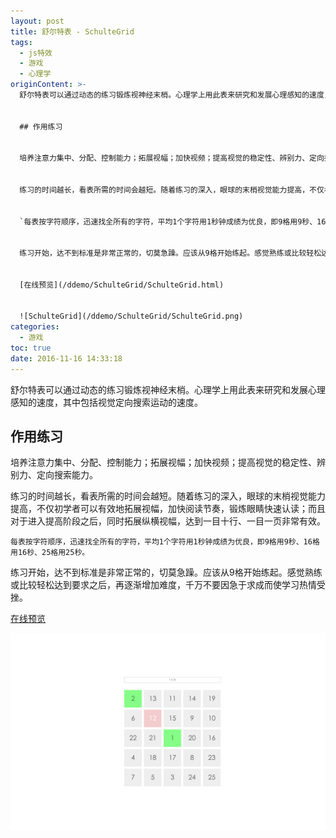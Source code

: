 ```yaml
---
layout: post
title: 舒尔特表 - SchulteGrid
tags:
  - js特效
  - 游戏
  - 心理学
originContent: >-
  舒尔特表可以通过动态的练习锻炼视神经末梢。心理学上用此表来研究和发展心理感知的速度，其中包括视觉定向搜索运动的速度。


  ## 作用练习


  培养注意力集中、分配、控制能力；拓展视幅；加快视频；提高视觉的稳定性、辨别力、定向搜索能力。


  练习的时间越长，看表所需的时间会越短。随着练习的深入，眼球的末梢视觉能力提高，不仅初学者可以有效地拓展视幅，加快阅读节奏，锻炼眼睛快速认读；而且对于进入提高阶段之后，同时拓展纵横视幅，达到一目十行、一目一页非常有效。


  `每表按字符顺序，迅速找全所有的字符，平均1个字符用1秒钟成绩为优良，即9格用9秒、16格用16秒、25格用25秒。`


  练习开始，达不到标准是非常正常的，切莫急躁。应该从9格开始练起。感觉熟练或比较轻松达到要求之后，再逐渐增加难度，千万不要因急于求成而使学习热情受挫。


  [在线预览](/ddemo/SchulteGrid/SchulteGrid.html)


  ![SchulteGrid](/ddemo/SchulteGrid/SchulteGrid.png)
categories:
  - 游戏
toc: true
date: 2016-11-16 14:33:18
---
```


舒尔特表可以通过动态的练习锻炼视神经末梢。心理学上用此表来研究和发展心理感知的速度，其中包括视觉定向搜索运动的速度。

## 作用练习

培养注意力集中、分配、控制能力；拓展视幅；加快视频；提高视觉的稳定性、辨别力、定向搜索能力。

练习的时间越长，看表所需的时间会越短。随着练习的深入，眼球的末梢视觉能力提高，不仅初学者可以有效地拓展视幅，加快阅读节奏，锻炼眼睛快速认读；而且对于进入提高阶段之后，同时拓展纵横视幅，达到一目十行、一目一页非常有效。

`每表按字符顺序，迅速找全所有的字符，平均1个字符用1秒钟成绩为优良，即9格用9秒、16格用16秒、25格用25秒。`

练习开始，达不到标准是非常正常的，切莫急躁。应该从9格开始练起。感觉熟练或比较轻松达到要求之后，再逐渐增加难度，千万不要因急于求成而使学习热情受挫。

[在线预览](/ddemo/SchulteGrid/SchulteGrid.html)

![SchulteGrid](/ddemo/SchulteGrid/SchulteGrid.png)